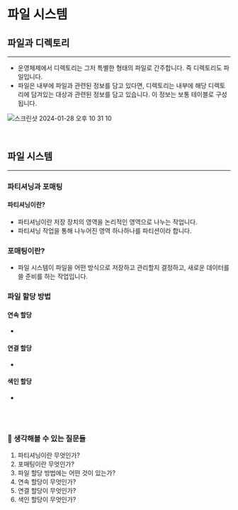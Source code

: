 # 파일 시스템

## 파일과 디렉토리
<hr>

- 운영체제에서 디렉토리는 그저 특별한 형태의 파일로 간주합니다. 즉 디렉토리도 파일입니다.
- 파일은 내부에 파일과 관련된 정보를 담고 있다면, 디렉토리는 내부에 해당 디렉토리에 담겨있는 대상과 관련된 정보를 담고 있습니다. 이 정보는 보통 테이블로 구성됩니다.

![스크린샷 2024-01-28 오후 10 31 10](https://github.com/kdg0209/realizers/assets/80187200/2a1f3959-acad-4bf3-afc9-bf89afb3da20)

<br>

## 파일 시스템
<hr>

### 파티셔닝과 포매팅

#### 파티셔닝이란?

- 파티셔닝이란 저장 장치의 영역을 논리적인 영역으로 나누는 작업니다.
- 파티셔닝 작업을 통해 나누어진 영역 하나하나를 파티션이라 합니다.

### 포매팅이란?

- 파일 시스템이 파일을 어떤 방식으로 저장하고 관리할지 결정하고, 새로운 데이터를 쓸 준비를 하는 작업입니다.

### 파일 할당 방법

#### 연속 할당

-

#### 연결 할당

-

#### 색인 할당

-

<br>
<br>

### 🤔 생각해볼 수 있는 질문들

1. 파티셔닝이란 무엇인가?
2. 포매팅이란 무엇인가?
3. 파일 할당 방법에는 어떤 것이 있는가?
4. 연속 할당이 무엇인가?
5. 연결 할당이 무엇인가?
6. 색인 할당이 무엇인가?

